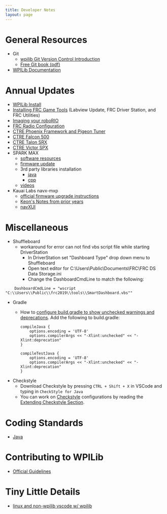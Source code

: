 ```yaml
---
title: Developer Notes
layout: page
---
```


# General Resources
- Git
  - [wpilib Git Version Control Introduction](https://docs.wpilib.org/en/stable/docs/software/basic-programming/git-getting-started.html?highlight=testing#git-version-control-introduction)
  - [Free Git book (pdf)](https://git-scm.com/book/en/v2)
- [WPILib Documentation](https://docs.wpilib.org/en/stable/)

# Annual Updates
- [WPILib Install](https://github.com/wpilibsuite/allwpilib/releases)
- [Installing FRC Game Tools](https://docs.wpilib.org/en/stable/docs/zero-to-robot/step-2/frc-game-tools.html) (Labview Update, FRC Driver Station, and FRC Utilities) 
- [Imaging your roboRIO](https://docs.wpilib.org/en/stable/docs/zero-to-robot/step-3/imaging-your-roborio.html)
- [FRC Radio Configuration](https://docs.wpilib.org/en/stable/docs/zero-to-robot/step-3/radio-programming.html)
- [CTRE Phoenix Framework and Pigeon Tuner](https://github.com/CrossTheRoadElec/Phoenix-Releases/releases)
- [CTRE Falcon 500](http://www.ctr-electronics.com/talon-fx.html#product_tabs_technical_resources)
- [CTRE Talon SRX](http://www.ctr-electronics.com/talon-srx.html#product_tabs_technical_resources)
- [CTRE Victor SPX](http://www.ctr-electronics.com/victor-spx.html#product_tabs_technical_resources)
- SPARK MAX
  - [software resources](https://www.revrobotics.com/sparkmax-software/)
  - [firmware update](https://docs.revrobotics.com/sparkmax/software-resources/spark-max-firmware-change-log)
  - 3rd party libraries installation
    - [java](https://docs.revrobotics.com/sparkmax/software-resources/spark-max-api-information#java-api)
    - [cpp](https://docs.revrobotics.com/sparkmax/software-resources/spark-max-api-information#c-api)
  - [videos](https://www.youtube.com/revrobotics)
- Kauai Labs navx-mxp
  - [official firmware upgrade instructions](https://www.kauailabs.com/support/navx-mxp/kb/faq.php?id=48)
  - [Keon's Notes from prior years](navx.md)
  - [navXUI](https://pdocs.kauailabs.com/navx-mxp/software/navx-mxp-ui/)

# Miscellaneous
- Shuffleboard
  - workaround for error can not find vbs script file while starting DriverStation
    - In DriverStation set "Dashboard Type" drop down menu to Shuffleboard
    - Open text editor for C:\Users\Public\Documents\FRC\FRC DS Data Storage.ini
    - Change the DashboardCmdLine to match the following:
```
    DashboardCmdLine = "wscript "C:\\Users\\Public\\frc2019\\tools\\SmartDashboard.vbs""
```
- Gradle
  - How to [configure build.gradle to show unchecked warnings and deprecations](https://stackoverflow.com/questions/18689365/how-to-add-xlintunchecked-to-my-android-gradle-based-project). Add the following to build.gradle:

        compileJava {
            options.encoding = 'UTF-8'
            options.compilerArgs << "-Xlint:unchecked" << "-Xlint:deprecation"
        }
        
        compileTestJava {
            options.encoding = 'UTF-8'
            options.compilerArgs << "-Xlint:unchecked" << "-Xlint:deprecation"
        }
- Checkstyle
    - Download Checkstyle by pressing `CTRL + Shift + X` in VSCode and typing in `CheckStyle for Java`
    - You can work on [Checkstyle](http://checkstyle.sourceforge.net/index.html) configurations by reading the [Extending Checkstyle Section](http://checkstyle.sourceforge.net/extending.html).


# Coding Standards
- [Java](https://docs.google.com/document/d/1dtUXsO5NYfXWg4fBMzcRnjsHshb5kiMHxoAjeThrsic/edit)


# Contributing to WPILib
- [Official Guidelines](https://wpilib.org/contributing)

# Tiny Little Details
- [linux and non-wpilib vscode w/ wpilib](https://www.chiefdelphi.com/t/installation-of-the-2019-vscode-and-third-party-libraries-on-ubuntu/340789)